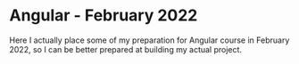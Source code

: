 # Angular - February 2022 #

Here I actually place some of my preparation for Angular course in February 2022, so I can be better prepared at building my actual project.